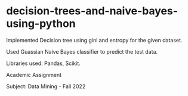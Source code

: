 # decision-trees-and-naive-bayes-using-python

Implemented Decision tree using gini and entropy for the given dataset.

Used Guassian Naive Bayes classifier to predict the test data.

Libraries used: Pandas, Scikit.

Academic Assignment

Subject: Data Mining - Fall 2022


